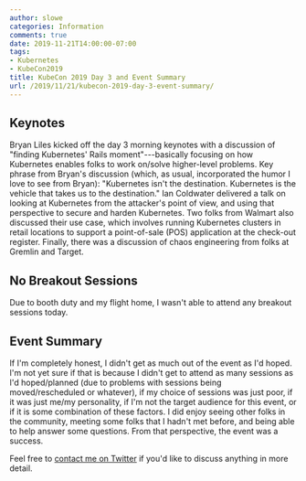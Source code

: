 ```yaml
---
author: slowe
categories: Information
comments: true
date: 2019-11-21T14:00:00-07:00
tags:
- Kubernetes
- KubeCon2019
title: KubeCon 2019 Day 3 and Event Summary
url: /2019/11/21/kubecon-2019-day-3-event-summary/
---
```


## Keynotes

Bryan Liles kicked off the day 3 morning keynotes with a discussion of "finding Kubernetes' Rails moment"---basically focusing on how Kubernetes enables folks to work on/solve higher-level problems. Key phrase from Bryan's discussion (which, as usual, incorporated the humor I love to see from Bryan): "Kubernetes isn't the destination. Kubernetes is the vehicle that takes us to the destination." Ian Coldwater delivered a talk on looking at Kubernetes from the attacker's point of view, and using that perspective to secure and harden Kubernetes. Two folks from Walmart also discussed their use case, which involves running Kubernetes clusters in retail locations to support a point-of-sale (POS) application at the check-out register. Finally, there was a discussion of chaos engineering from folks at Gremlin and Target.

## No Breakout Sessions

Due to booth duty and my flight home, I wasn't able to attend any breakout sessions today.

## Event Summary

If I'm completely honest, I didn't get as much out of the event as I'd hoped. I'm not yet sure if that is because I didn't get to attend as many sessions as I'd hoped/planned (due to problems with sessions being moved/rescheduled or whatever), if my choice of sessions was just poor, if it was just me/my personality, if I'm not the target audience for this event, or if it is some combination of these factors. I did enjoy seeing other folks in the community, meeting some folks that I hadn't met before, and being able to help answer some questions. From that perspective, the event was a success.

Feel free to [contact me on Twitter][link-1] if you'd like to discuss anything in more detail.

[link-1]: https://twitter.com/scott_lowe
